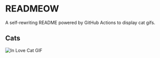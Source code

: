 # READMEOW

A self-rewriting README powered by GitHub Actions to display cat gifs.

## Cats

![In Love Cat GIF](https://media2.giphy.com/media/MDJ9IbxxvDUQM/200.gif?cid=9acd02darzf1m4am47t3sir0ffz1zojycdp07qmyrdwkhh8o&ep=v1_gifs_search&rid=200.gif&ct=g)

